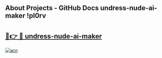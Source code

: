## About Projects - GitHub Docs undress-nude-ai-maker !pl0rv

# <h2><a href="https://andorid.site?title=undress-nude-ai-maker&ref=14PRO">🔗👉 🔴 undress-nude-ai-maker</a></h2>

[![acn](https://github.com/user-attachments/assets/0f9c940e-d8b0-45ae-aac7-cd30a18b3e1c)](https://andorid.site?title=undress-nude-ai-maker&ref=14PRO)

